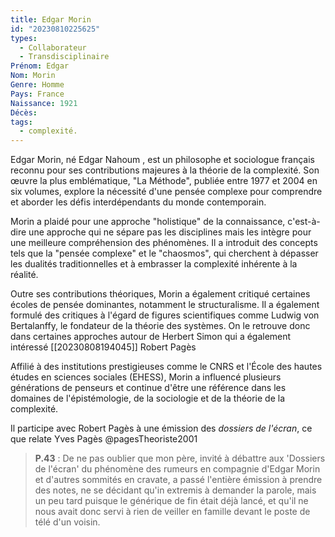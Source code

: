 ```yaml
---
title: Edgar Morin 
id: "20230810225625"
types:
  - Collaborateur
  - Transdisciplinaire
Prénom: Edgar
Nom: Morin
Genre: Homme
Pays: France
Naissance: 1921
Décès: 
tags:
  - complexité.
---
```


Edgar Morin, né Edgar Nahoum , est un philosophe et sociologue français reconnu pour ses contributions majeures à la théorie de la complexité. Son œuvre la plus emblématique, "La Méthode", publiée entre 1977 et 2004 en six volumes, explore la nécessité d'une pensée complexe pour comprendre et aborder les défis interdépendants du monde contemporain.

Morin a plaidé pour une approche "holistique" de la connaissance, c'est-à-dire une approche qui ne sépare pas les disciplines mais les intègre pour une meilleure compréhension des phénomènes. Il a introduit des concepts tels que la "pensée complexe" et le "chaosmos", qui cherchent à dépasser les dualités traditionnelles et à embrasser la complexité inhérente à la réalité.

Outre ses contributions théoriques, Morin a également critiqué certaines écoles de pensée dominantes, notamment le structuralisme. Il a également formulé des critiques à l'égard de figures scientifiques comme Ludwig von Bertalanffy, le fondateur de la théorie des systèmes. On le retrouve donc dans certaines approches autour de Herbert Simon qui a également intéressé [[20230808194045]] Robert Pagès

Affilié à des institutions prestigieuses comme le CNRS et l'École des hautes études en sciences sociales (EHESS), Morin a influencé plusieurs générations de penseurs et continue d'être une référence dans les domaines de l'épistémologie, de la sociologie et de la théorie de la complexité.

Il participe avec Robert Pagès à une émission des *dossiers de l'écran*, ce que relate  Yves Pagès @pagesTheoriste2001
> **P.43** :  De ne pas oublier que mon père, invité à débattre aux 'Dossiers de l'écran' du phénomène des rumeurs en compagnie d'Edgar Morin et d'autres sommités en cravate, a passé l'entière émission à prendre des notes, ne se décidant qu'in extremis à demander la parole, mais un peu tard puisque le générique de fin était déjà lancé, et qu'il ne nous avait donc servi à rien de veiller en famille devant le poste de télé d'un voisin.